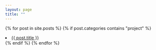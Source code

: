```yaml
---
layout: page
title: ""
---
```


{% for post in site.posts %}
    {% if post.categories contains "project" %}
        <li><a href="{{ post.url }}">{{ post.title }}</a></li>
    {% endif %}
{% endfor %}